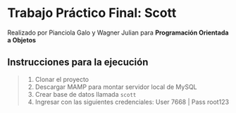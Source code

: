 # Trabajo Práctico Final: Scott
Realizado por Pianciola Galo y Wagner Julian para **Programación Orientada a Objetos**

## Instrucciones para la ejecución 
> 1. Clonar el proyecto
> 2. Descargar MAMP para montar servidor local de MySQL
> 3. Crear base de datos llamada `scott`
> 4. Ingresar con las siguientes credenciales:
> User 7668 | Pass root123
